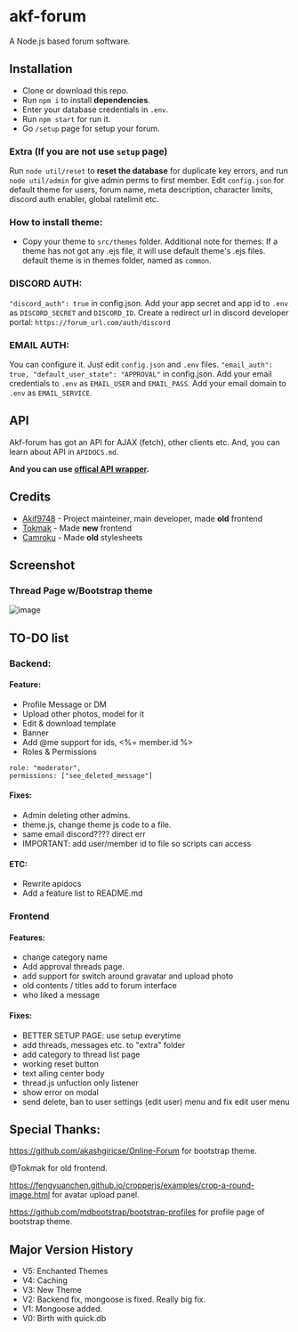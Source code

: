 # akf-forum
A Node.js based forum software.

## Installation
- Clone or download this repo.
- Run `npm i` to install **dependencies**.
- Enter your database credentials in `.env`.
- Run `npm start` for run it. 
- Go `/setup` page for setup your forum.

### Extra (If you are not use `setup` page)
Run `node util/reset` to **reset the database** for duplicate key errors, and run `node util/admin` for give admin perms to first member.
Edit `config.json` for default theme for users, forum name, meta description, character limits, discord auth enabler, global ratelimit etc.

### How to install theme:
- Copy your theme to `src/themes` folder.
Additional note for themes: If a theme has not got any .ejs file, it will use default theme's .ejs files. default theme is in themes folder, named as `common`.

### DISCORD AUTH: 
`"discord_auth": true` in config.json.
Add your app secret and app id to `.env` as `DISCORD_SECRET` and `DISCORD_ID`.
Create a redirect url in discord developer portal:
`https://forum_url.com/auth/discord`

### EMAIL AUTH:
You can configure it. Just edit `config.json` and `.env` files.
`"email_auth": true, "default_user_state": "APPROVAL"` in config.json.
Add your email credentials to `.env` as `EMAIL_USER` and `EMAIL_PASS`.
Add your email domain to `.env` as `EMAIL_SERVICE`.

## API
Akf-forum has got an API for AJAX (fetch), other clients etc. And, you can learn about API in `APIDOCS.md`.

**And you can use [offical API wrapper](https://github.com/Akif9748/akf-forum-api).**

## Credits
* [Akif9748](https://github.com/Akif9748) - Project mainteiner, main developer, made **old** frontend
* [Tokmak](https://github.com/tokmak0) - Made **new** frontend
* [Camroku](https://github.com/Camroku) - Made **old** stylesheets

## Screenshot

### Thread Page w/Bootstrap theme
![image](https://github.com/Akif9748/akf-forum/assets/70021050/1ad4ad8e-d000-46a6-834e-7d76cdddda60)

## TO-DO list

### Backend:
#### Feature:
- Profile Message or DM 
- Upload other photos, model for it
- Edit & download template 
- Banner
- Add @me support for ids, <%= member.id %>
- Roles & Permissions
```
role: "moderator",
permissions: ["see_deleted_message"]
```

#### Fixes:
- Admin deleting other admins.
- theme.js, change theme js code to a file.
- same email discord???? direct err
- IMPORTANT: add user/member id to file so scripts can access

#### ETC:
- Rewrite apidocs
- Add a feature list to README.md

### Frontend
#### Features:
- change category name
- Add approval threads page.
- add support for switch around gravatar and upload photo
- old contents / titles add to forum interface
- who liked a message

#### Fixes:
- BETTER SETUP PAGE: use setup everytime
- add threads, messages etc. to "extra" folder
- add category to thread list page
- working reset button
- text alling center body
- thread.js unfuction only listener
- show error on modal
- send delete, ban to user settings (edit user) menu and fix edit user menu

## Special Thanks:
https://github.com/akashgiricse/Online-Forum for bootstrap theme.

@Tokmak for old frontend.

https://fengyuanchen.github.io/cropperjs/examples/crop-a-round-image.html for avatar upload panel.

https://github.com/mdbootstrap/bootstrap-profiles for profile page of bootstrap theme.

## Major Version History
- V5: Enchanted Themes
- V4: Caching
- V3: New Theme
- V2: Backend fix, mongoose is fixed. Really big fix.
- V1: Mongoose added.
- V0: Birth with quick.db
